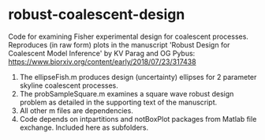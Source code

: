 # robust-coalescent-design
Code for examining Fisher experimental design for coalescent processes. Reproduces (in raw form) plots in the manuscript 'Robust Design for Coalescent Model Inference' by KV Parag and OG Pybus: https://www.biorxiv.org/content/early/2018/07/23/317438

1) The ellipseFish.m produces design (uncertainty) ellipses for 2 parameter skyline coalescent processes.
2) The probSampleSquare.m examines a square wave robust design problem as detailed in the supporting text of the manuscript.
3) All other m files are dependencies.
4) Code depends on intpartitions and notBoxPlot packages from Matlab file exchange. Included here as subfolders.

